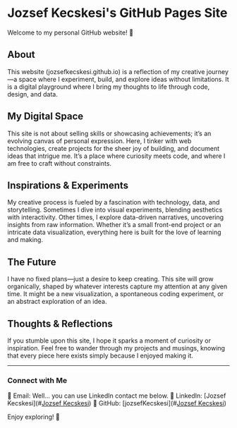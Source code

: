 # Jozsef Kecskesi's GitHub Pages Site

Welcome to my personal GitHub website! 🚀

## About
This website (jozsefkecskesi.github.io) is a reflection of my creative journey—a space where I experiment, build, and explore ideas without limitations. It is a digital playground where I bring my thoughts to life through code, design, and data.

## My Digital Space
This site is not about selling skills or showcasing achievements; it’s an evolving canvas of personal expression. Here, I tinker with web technologies, create projects for the sheer joy of building, and document ideas that intrigue me. It’s a place where curiosity meets code, and where I am free to craft without constraints.

## Inspirations & Experiments
My creative process is fueled by a fascination with technology, data, and storytelling. Sometimes I dive into visual experiments, blending aesthetics with interactivity. Other times, I explore data-driven narratives, uncovering insights from raw information. Whether it’s a small front-end project or an intricate data visualization, everything here is built for the love of learning and making.

## The Future
I have no fixed plans—just a desire to keep creating. This site will grow organically, shaped by whatever interests capture my attention at any given time. It might be a new visualization, a spontaneous coding experiment, or an abstract exploration of an idea.

## Thoughts & Reflections
If you stumble upon this site, I hope it sparks a moment of curiosity or inspiration. Feel free to wander through my projects and musings, knowing that every piece here exists simply because I enjoyed making it.

---

### Connect with Me
📧 Email: Well... you can use LinkedIn contact me below.
🔗 LinkedIn: [Jozsef Kecskesi](#[Jozsef Kecskesi](https://www.linkedin.com/in/jozsefkecskesi/))
🐙 GitHub: [jozsefKecskesi](#[Jozsef Kecskesi](https://github.com/jozsefKecskesi))

Enjoy exploring! 🚀

